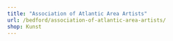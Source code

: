 ```yaml
---
title: "Association of Atlantic Area Artists"
url: /bedford/association-of-atlantic-area-artists/
shop: Kunst
---
```


